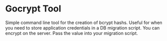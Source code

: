 # Gocrypt Tool

Simple command line tool for the creation of bcrypt hashs. Useful for when you need to store application credentials in a DB migration script. You can encrypt on the server. Pass the value into your migration script.
